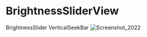 # BrightnessSliderView
BrightnessSlider VerticalSeekBar
![Screenshot_2022](https://user-images.githubusercontent.com/38521620/195561648-cb38940f-380c-4651-bd6f-d2f013836ef1.png)
